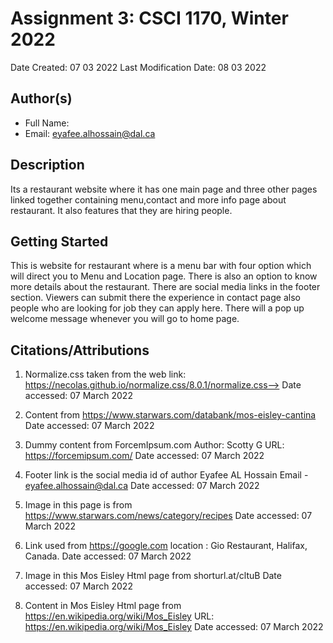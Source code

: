 # Assignment 3: CSCI 1170, Winter 2022

Date Created: 07 03 2022
Last Modification Date: 08 03 2022


## Author(s)

- Full Name: <Eyafee Al Hossain>
- Email: eyafee.alhossain@dal.ca


## Description

Its a restaurant website where it has one main page and three other pages linked together containing menu,contact and more info page about restaurant. It also features that they are hiring people.
## Getting Started

This is website for restaurant where is a menu bar with four option which will direct you to Menu and Location page. There is also an option to know more details about the restaurant. There are social media links in the footer section. Viewers can submit there the experience in contact page also people who are looking for job they can apply here. There will a pop up welcome message whenever you will go to home page.


## Citations/Attributions

1.  Normalize.css taken from the web link:
    https://necolas.github.io/normalize.css/8.0.1/normalize.css-->
    Date accessed: 07 March 2022

1.  Content from https://www.starwars.com/databank/mos-eisley-cantina
    Date accessed: 07 March 2022

1.  Dummy content from ForcemIpsum.com
	Author: Scotty G
	URL: https://forcemipsum.com/
	Date accessed: 07 March 2022

1.  Footer link is the social media id of author Eyafee AL Hossain
	Email - eyafee.alhossain@dal.ca
	Date accessed: 07 March 2022

1.  Image in this page is  from  https://www.starwars.com/news/category/recipes
	Date accessed: 07 March 2022

1.  Link used from https://google.com 
    location : Gio Restaurant, Halifax, Canada.
	Date accessed: 07 March 2022
			
1.  Image in this Mos Eisley Html page  from  shorturl.at/cltuB
    Date accessed: 07 March 2022

1. Content in Mos Eisley Html page from https://en.wikipedia.org/wiki/Mos_Eisley
    URL: https://en.wikipedia.org/wiki/Mos_Eisley
    Date accessed: 07 March 2022
                 